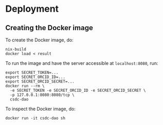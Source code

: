 # Deployment

## Creating the Docker image

To create the Docker image, do:

```
nix-build
docker load < result
```

To run the image and have the server accessible at `localhost:8080`, run:

```
export SECRET_TOKEN=...
export SECRET_ORCID_ID=...
export SECRET_ORCID_SECRET=...
docker run --rm \
  -e SECRET_TOKEN -e SECRET_ORCID_ID -e SECRET_ORCID_SECRET \
  -p 127.0.0.1:8080:8080/tcp \
  csdc-dao
```

To inspect the Docker image, do:

```
docker run -it csdc-dao sh
```
